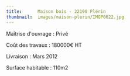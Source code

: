 ```yaml
---
title:      Maison bois - 22190 Plérin
thumbnail:  images/maison-plerin/IMGP0622.jpg
---
```

Maîtrise d'ouvrage : Privé

Coût des travaux : 180000€ HT

Livraison : Mars 2012

Surface habitable : 110m2
